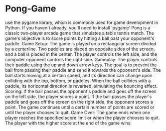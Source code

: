 # Pong-Game
use the pygame library, which is commonly used for game development in Python. If you haven't already, you'll need to install 'pygame'
Pong is a classic two-player arcade game that simulates a table tennis match. The game's objective is to score points by hitting a ball past your opponent's paddle. 
Game Setup:
The game is played on a rectangular screen divided by a centerline. Two paddles are placed on opposite sides of the screen, and a ball is placed in the center.
The player controls the left side, and the computer opponent controls the right side.
Gameplay:
The player controls their paddle using the up and down arrow keys. The goal is to prevent the ball from passing their paddle and send it towards the opponent's side.
The ball starts moving at a certain speed, and its direction can change upon colliding with the top, bottom, or paddles.
When the ball collides with a paddle, its horizontal direction is reversed, simulating the bouncing effect.
Scoring:
If the ball passes the opponent's paddle and goes off the screen on the left side, the player scores a point.
If the ball passes the player's paddle and goes off the screen on the right side, the opponent scores a point.
The game continues until a certain number of points are scored or until the player chooses to quit.
Game Over:
The game ends when one player reaches the specified score limit or when the player chooses to quit.
The player with the higher score at the end of the game wins.
